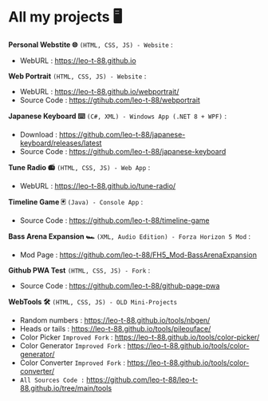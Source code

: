 # All my projects 🖥️

**Personal Webstite 🌐** ``(HTML, CSS, JS) - Website`` :
- WebURL : https://leo-t-88.github.io

**Web Portrait** ``(HTML, CSS, JS) - Website`` :
- WebURL : https://leo-t-88.github.io/webportrait/
- Source Code : https://gtihub.com/leo-t-88/webportrait

**Japanese Keyboard ⌨️** ``(C#, XML) - Windows App (.NET 8 + WPF)`` :
- Download : https://github.com/leo-t-88/japanese-keyboard/releases/latest
- Source Code : https://github.com/leo-t-88/japanese-keyboard

**Tune Radio 📻** ``(HTML, CSS, JS) - Web App`` :
- WebURL : https://leo-t-88.github.io/tune-radio/

**Timeline Game 🃏** ``(Java) - Console App`` :
- Source Code : https://github.com/leo-t-88/timeline-game

**Bass Arena Expansion 🏎️** ``(XML, Audio Edition) - Forza Horizon 5 Mod`` :
- Mod Page : https://github.com/leo-t-88/FH5_Mod-BassArenaExpansion

**Github PWA Test** ``(HTML, CSS, JS) - Fork`` :
- Source Code : https://github.com/leo-t-88/github-page-pwa

**WebTools 🛠️** ``(HTML, CSS, JS) - OLD Mini-Projects``
- Random numbers : https://leo-t-88.github.io/tools/nbgen/
- Heads or tails : https://leo-t-88.github.io/tools/pileouface/
-  Color Picker ``Improved Fork`` : https://leo-t-88.github.io/tools/color-picker/
-  Color Generator ``Improved Fork`` : https://leo-t-88.github.io/tools/color-generator/
- Color Converter ``Improved Fork`` : https://leo-t-88.github.io/tools/color-converter/
- ``All Sources Code :`` https://github.com/leo-t-88/leo-t-88.github.io/tree/main/tools
